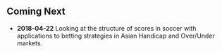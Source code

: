 ## Coming Next

*  **2018-04-22** Looking at the structure of scores in soccer with applications to betting strategies in Asian Handicap and Over/Under markets.
